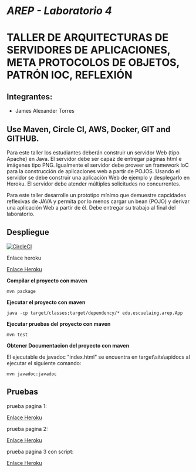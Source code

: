 # *AREP - Laboratorio 4*
# TALLER DE ARQUITECTURAS DE SERVIDORES DE APLICACIONES, META PROTOCOLOS DE OBJETOS, PATRÓN IOC, REFLEXIÓN

## Integrantes:

- James Alexander Torres

## Use Maven, Circle CI, AWS, Docker, GIT and GITHUB.
Para este taller los estudiantes deberán construir un servidor Web (tipo Apache) en Java. El servidor debe ser capaz de entregar páginas html e imágenes tipo PNG. Igualmente el servidor debe proveer un framework IoC para la construcción de aplicaciones web a partir de POJOS. Usando el servidor se debe construir una aplicación Web de ejemplo y desplegarlo en Heroku. El servidor debe atender múltiples solicitudes no concurrentes.

Para este taller desarrolle un prototipo mínimo que demuestre capcidades reflexivas de JAVA y permita por lo menos cargar un bean (POJO) y derivar una aplicación Web a partir de él. Debe entregar su trabajo al final del laboratorio.

## Despliegue 
[![CircleCI](https://circleci.com/gh/JamesTorres99/laboratorio-AREP-4.svg?style=svg)](https://circleci.com/gh/JamesTorres99/laboratorio-AREP-4)

Enlace heroku

[Enlace Heroku](https://sleepy-wave-57175.herokuapp.com/index.html)


**Compilar el proyecto con maven**
```
mvn package
```

**Ejecutar el proyecto con maven**
```
java -cp target/classes;target/dependency/* edu.escuelaing.arep.App

```

**Ejecutar pruebas del proyecto con maven**
```
mvn test
```

**Obtener Documentacion del proyecto con maven**

El ejecutable de javadoc "index.html" se encuentra en target\site\apidocs al ejecutar el siguiente comando:
```
mvn javadoc:javadoc
```

## Pruebas 

prueba pagina 1:

[Enlace Heroku](https://sleepy-wave-57175.herokuapp.com/index.html)

prueba pagina 2:

[Enlace Heroku](https://sleepy-wave-57175.herokuapp.com/pagina.html)

prueba pagina 3 con script:

[Enlace Heroku](https://sleepy-wave-57175.herokuapp.com/hola.html)
